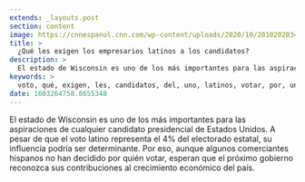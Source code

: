 ```yaml
--- 
extends: _layouts.post 
section: content 
image: https://cnnespanol.cnn.com/wp-content/uploads/2020/10/201020203408-empresarios-latinos-wisconsin-influencia-elecciones-presidenciales-pkg-gustavo-valds-00010902-full-169.jpg?quality=100&strip=info 
title: > 
  ¿Qué les exigen los empresarios latinos a los candidatos? 
description: > 
  El estado de Wisconsin es uno de los más importantes para las aspiraciones de cualquier candidato presidencial de Estados Unidos.A pesar de que el voto latino representa el 4% del electorado estatal, su influencia podría ser determinante.Por eso, aunque algunos comerciantes hispanos no han decidido por quién votar, esperan que el próximo gobierno reconozca sus contribuciones al crecimiento económico del país. 
keywords: > 
  voto, qué, exigen, les, candidatos, del, uno, latinos, votar, por, unidos, sus, empresarios, que, wisconsin, el, los 
date: 1603264758.8655348 
--- 
```

<div><p>El estado de Wisconsin es uno de los m&#225;s importantes para las aspiraciones de cualquier candidato presidencial de Estados Unidos. A pesar de que el voto latino representa el 4% del electorado estatal, su influencia podr&#237;a ser determinante. Por eso, aunque algunos comerciantes hispanos no han decidido por qui&#233;n votar, esperan que el pr&#243;ximo gobierno reconozca sus contribuciones al crecimiento econ&#243;mico del pa&#237;s.</p>
					</div>